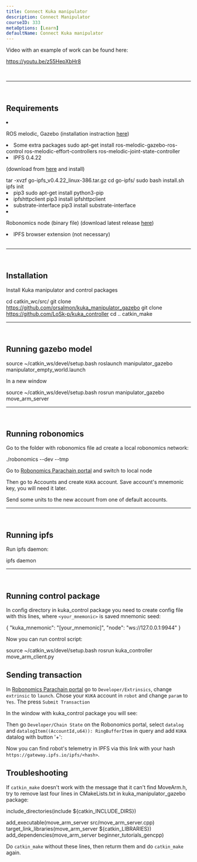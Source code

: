 ```yaml
---
title: Connect Kuka manipulator
description: Connect Manipulator
courseID: 333
metaOptions: [Learn]
defaultName: Connect Kuka manipulator
---
```


Video with an example of work can be found here:

https://youtu.be/z55HepXbHr8

<br/>

***

<br/>

## Requirements

<List>

<li class="flex">

ROS melodic, Gazebo (installation instraction [here](http://wiki.ros.org/melodic/Installation/Ubuntu))
</li>

<li>Some extra packages

<LessonCodeWrapper language="bash" codeClass="big-code">
sudo apt-get install ros-melodic-gazebo-ros-control ros-melodic-effort-controllers ros-melodic-joint-state-controller
</LessonCodeWrapper>

</li>

<li> IPFS 0.4.22 

(download from [here](https://www.npackd.org/p/ipfs/0.4.22) and install)

<LessonCodeWrapper language="bash" codeClass="big-code">
tar -xvzf go-ipfs_v0.4.22_linux-386.tar.gz
cd go-ipfs/
sudo bash install.sh
ipfs init
</LessonCodeWrapper>

</li>

<li>pip3

<LessonCodeWrapper language="bash">
sudo apt-get install python3-pip
</LessonCodeWrapper>

</li>

<li>ipfshttpclient

<LessonCodeWrapper language="bash">
pip3 install ipfshttpclient
</LessonCodeWrapper>

</li>

<li>substrate-interface

<LessonCodeWrapper language="bash">
pip3 install substrate-interface
</LessonCodeWrapper>

</li>

<li class="flex">

Robonomics node (binary file) (download latest release [here](https://github.com/airalab/robonomics/releases))

</li>

<li>IPFS browser extension (not necessary)</li>

</List>

<br/>

***

<br/>

## Installation
Install Kuka manipulator and control packages

<LessonCodeWrapper language="bash" codeClass="big-code">cd catkin_wc/src/
git clone https://github.com/orsalmon/kuka_manipulator_gazebo
git clone https://github.com/LoSk-p/kuka_controller
cd ..
catkin_make</LessonCodeWrapper>

***

<br/>

## Running gazebo model

<LessonCodeWrapper language="bash" codeClass="big-code">
source ~/catkin_ws/devel/setup.bash
roslaunch manipulator_gazebo manipulator_empty_world.launch
</LessonCodeWrapper>

In a new window

<LessonCodeWrapper language="bash">
source ~/catkin_ws/devel/setup.bash
rosrun manipulator_gazebo move_arm_server
</LessonCodeWrapper>

<LessonImages imageClasses="mb" src="kuka/1.png" alt="model"/>

***

<br/>

## Running robonomics
Go to the folder with robonomics file ad create a local robonomics network:

<LessonCodeWrapper language="bash">
./robonomics --dev --tmp
</LessonCodeWrapper>

<LessonImages imageClasses="mb" src="kuka/robonomics.png" alt="robonomics"/>

Go to [Robonomics Parachain portal](https://polkadot.js.org/apps/?rpc=wss%3A%2F%2Fkusama.rpc.robonomics.network%2F#/) and switch to local node

<LessonImages imageClasses="mb" src="kuka/local.png" alt="local"/>

Then go to Accounts and create `KUKA` account. Save account's mnemonic key, you will need it later. 


<LessonImages imageClasses="mb" src="kuka/create_acc.png" alt="acc"/>

Send some units to the new account from one of default accounts.

<LessonImages imageClasses="mb" src="kuka/send_money.png" alt="accs"/>

***
<br/>

## Running ipfs
Run ipfs daemon:

<LessonCodeWrapper language="bash">
ipfs daemon
</LessonCodeWrapper>

***

</br>

## Running control package
In config directory in kuka_control package you need to create config file with this lines, where `<your_mnemonic>` is saved mnemonic seed:

<LessonCodeWrapper language="bash">
{
    "kuka_mnemonic": "[your_mnemonic]",
    "node": "ws://127.0.0.1:9944"
}
</LessonCodeWrapper>


Now you can run control script:

<LessonCodeWrapper language="bash">
source ~/catkin_ws/devel/setup.bash
rosrun kuka_controller move_arm_client.py
</LessonCodeWrapper>

<LessonImages imageClasses="mb" src="kuka/run.png" alt="control"/>

## Sending transaction
In [Robonomics Parachain portal](https://polkadot.js.org/apps/?rpc=wss%3A%2F%2Fkusama.rpc.robonomics.network%2F#/) go to `Developer/Extrinsics`, change `extrinsic` to `launch`. Chose your `KUKA` account in `robot` and change `param` to `Yes`. The press `Submit Transaction`

<LessonImages imageClasses="mb" src="kuka/launch.png" alt="transaction"/>

In the window with kuka_control package you will see:

<LessonImages imageClasses="mb" src="kuka/res.png" alt="done"/>

Then go `Developer/Chain State` on the Robonomics portal, select `datalog` and `datalogItem((AccountId,u64)): RingBufferItem` in query and add `KUKA` datalog with button '+':

<LessonImages imageClasses="mb" src="kuka/datalog.png" alt="datalog"/>

Now you can find robot's telemetry in IPFS via this link with your hash `https://gateway.ipfs.io/ipfs/<hash>`.

## Troubleshooting

If `catkin_make` doesn't work with the message that it can't find MoveArm.h, try to remove last four lines in CMakeLists.txt in kuka_manipulator_gazebo package:

<LessonCodeWrapper language="yaml">
include_directories(include ${catkin_INCLUDE_DIRS})

add_executable(move_arm_server src/move_arm_server.cpp)
target_link_libraries(move_arm_server ${catkin_LIBRARIES})
add_dependencies(move_arm_server beginner_tutorials_gencpp)
</LessonCodeWrapper>

Do `catkin_make` without these lines, then returm them and do `catkin_make` again.